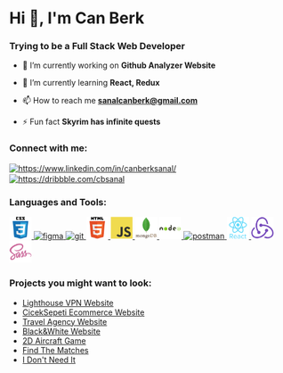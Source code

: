 <h1 align="left">Hi 👋, I'm Can Berk</h1>
<h3 align="left">Trying to be a Full Stack Web Developer</h3>

- 🔭 I’m currently working on **Github Analyzer Website**

- 🌱 I’m currently learning **React, Redux**

- 📫 How to reach me **sanalcanberk@gmail.com**

- ⚡ Fun fact **Skyrim has infinite quests**

<h3 align="left">Connect with me:</h3>
<p align="left">
<a href="https://linkedin.com/in/https://www.linkedin.com/in/canberksanal/" target="blank"><img align="center" src="https://raw.githubusercontent.com/rahuldkjain/github-profile-readme-generator/master/src/images/icons/Social/linked-in-alt.svg" alt="https://www.linkedin.com/in/canberksanal/" height="30" width="40" /></a>
<a href="https://dribbble.com/https://dribbble.com/cbsanal" target="blank"><img align="center" src="https://raw.githubusercontent.com/rahuldkjain/github-profile-readme-generator/master/src/images/icons/Social/dribbble.svg" alt="https://dribbble.com/cbsanal" height="30" width="40" /></a>
</p>

<h3 align="left">Languages and Tools:</h3>
<p align="left"> <a href="https://www.w3schools.com/css/" target="_blank"> <img src="https://raw.githubusercontent.com/devicons/devicon/master/icons/css3/css3-original-wordmark.svg" alt="css3" width="40" height="40"/> </a> <a href="https://expressjs.com" target="_blank"><a href="https://www.figma.com/" target="_blank"> <img src="https://www.vectorlogo.zone/logos/figma/figma-icon.svg" alt="figma" width="40" height="40"/> </a> <a href="https://git-scm.com/" target="_blank"> <img src="https://www.vectorlogo.zone/logos/git-scm/git-scm-icon.svg" alt="git" width="40" height="40"/> </a> <a href="https://www.w3.org/html/" target="_blank"> <img src="https://raw.githubusercontent.com/devicons/devicon/master/icons/html5/html5-original-wordmark.svg" alt="html5" width="40" height="40"/> </a> <a href="https://developer.mozilla.org/en-US/docs/Web/JavaScript" target="_blank"> <img src="https://raw.githubusercontent.com/devicons/devicon/master/icons/javascript/javascript-original.svg" alt="javascript" width="40" height="40"/> </a> <a href="https://www.mongodb.com/" target="_blank"> <img src="https://raw.githubusercontent.com/devicons/devicon/master/icons/mongodb/mongodb-original-wordmark.svg" alt="mongodb" width="40" height="40"/> </a> <a href="https://nodejs.org" target="_blank"> <img src="https://raw.githubusercontent.com/devicons/devicon/master/icons/nodejs/nodejs-original-wordmark.svg" alt="nodejs" width="40" height="40"/> </a> <a href="https://postman.com" target="_blank"> <img src="https://www.vectorlogo.zone/logos/getpostman/getpostman-icon.svg" alt="postman" width="40" height="40"/> </a> <a href="https://reactjs.org/" target="_blank"> <img src="https://raw.githubusercontent.com/devicons/devicon/master/icons/react/react-original-wordmark.svg" alt="react" width="40" height="40"/> </a> <a href="https://redux.js.org" target="_blank"> <img src="https://raw.githubusercontent.com/devicons/devicon/master/icons/redux/redux-original.svg" alt="redux" width="40" height="40"/> </a> <a href="https://sass-lang.com" target="_blank"> <img src="https://raw.githubusercontent.com/devicons/devicon/master/icons/sass/sass-original.svg" alt="sass" width="40" height="40"/> </a> </p>

<h3>Projects you might want to look:</h3>
<ul>
  <li><a target="_blank" href="https://lighthousevpn-react.netlify.app/">Lighthouse VPN Website</a></li>
  <li><a target="_blank" href="https://ciceksepeti-ecommerce.netlify.app/">CicekSepeti Ecommerce Website</a></li>
  <li><a target="_blank" href="https://world-travel-website.netlify.app/">Travel Agency Website</a></li>
  <li><a target="_blank" href="https://blackandwhitewebsite.netlify.app">Black&White Website</a></li>
  <li><a target="_blank" href="https://aircraftgame2d.netlify.app">2D Aircraft Game</a></li>
  <li><a target="_blank" href="https://ciceksepeti-bootcamp-hw2.netlify.app">Find The Matches</a></li>
  <li><a target="_blank" href="https://ciceksepeti-bootcamp-hw3.herokuapp.com">I Don't Need It</a></li>
</ul>

